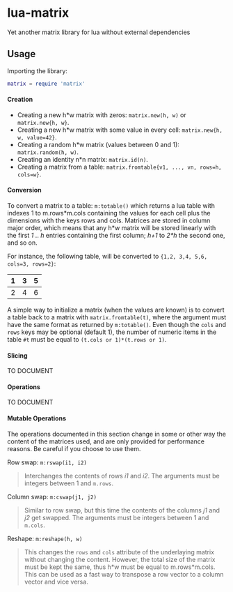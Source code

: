# lua-matrix
Yet another matrix library for lua without external dependencies

## Usage

Importing the library:
```lua
matrix = require 'matrix'
```

#### Creation

* Creating a new h*w matrix with zeros: `matrix.new(h, w)` or `matrix.new{h, w}`.
* Creating a new h*w matrix with some value in every cell: `matrix.new{h, w, value=42}`.
* Creating a random h*w matrix (values between 0 and 1): `matrix.random(h, w)`.
* Creating an identity n*n matrix: `matrix.id(n)`.
* Creating a matrix from a table: `matrix.fromtable{v1, ..., vn, rows=h, cols=w}`.

#### Conversion

To convert a matrix to a table: `m:totable()` which returns a lua table with indexes 1 to m.rows\*m.cols
containing the values for each cell plus the dimensions with the keys rows and cols.
Matrices are stored in column major order, which means that any h\*w matrix will be stored linearly
with the first *1* .. *h* entries containing the first column; *h+1* to *2\*h* the second one, and so on.

For instance, the following table, will be converted to `{1,2, 3,4, 5,6, cols=3, rows=2}`:

| 1 | 3 | 5 |
|---|---|---|
| 2 | 4 | 6 |

A simple way to initialize a matrix (when the values are known) is to convert a table back to a matrix
with `matrix.fromtable(t)`, where the argument must have the same format as returned by `m:totable()`.
Even though the `cols` and `rows` keys may be optional (default 1), the number of numeric items in the
table `#t` must be equal to `(t.cols or 1)*(t.rows or 1)`.

#### Slicing

TO DOCUMENT

#### Operations

TO DOCUMENT

#### Mutable Operations

The operations documented in this section change in some or other way the content of the matrices
used, and are only provided for performance reasons. Be careful if you choose to use them.

Row swap: `m:rswap(i1, i2)`
> Interchanges the contents of rows *i1* and *i2*. The arguments must be integers between 1 and `m.rows`.

Column swap: `m:cswap(j1, j2)`
> Similar to row swap, but this time the contents of the columns *j1* and *j2* get swapped. The arguments must be integers between 1 and `m.cols`.

Reshape: `m:reshape(h, w)`
> This changes the `rows` and `cols` attribute of the underlaying matrix without changing the content.
> However, the total size of the matrix must be kept the same, thus h\*w must be equal to m.rows\*m.cols.
> This can be used as a fast way to transpose a row vector to a column vector and vice versa.
